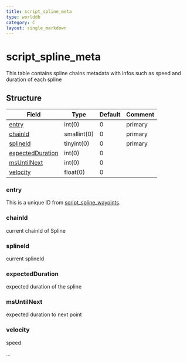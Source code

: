 ```yaml
---
title: script_spline_meta
type: worlddb
category: C
layout: single_markdown
---
```


# script_spline_meta
This table contains spline chains metadata with infos such as speed and duration of each spline

## Structure

Field                                                                                                      | Type       | Default | Comment
---------------------------------------------------------------------------------------------------------- | ---------- | ------- | -------
[entry](#entry)                                                                                            | int(0)     | 0       |       primary 
[chainId](#chainId)                                                                                        | smallint(0)| 0       |       primary
[splineId](#splineId)                                                                                      | tinyint(0) | 0       |       primary
[expectedDuration](#expectedDuration)                                                                      | int(0)     | 0       |          
[msUntilNext](#msUntilNext)                                                                                | int(0)     | 0       |        
[velocity](#velocity)                                                                                      | float(0)   | 0       |        

### entry

This is a unique ID from [script_spline_wayoints](/Wiki/database/world/script_spline_wayoints/ "Spline Waypoint Data").

### chainId

current chainId of Spline

### splineId

current splineId

### expectedDuration

expected duration of the spline

### msUntilNext

expected duration to next point

### velocity

speed

...